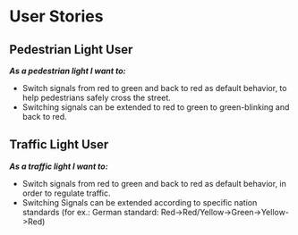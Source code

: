 <h1>User Stories</h1>

## Pedestrian Light User

<b><i>As a pedestrian light I want to:</i></b>

* Switch signals from red to green and back to red as default behavior, to help pedestrians safely cross the street.
* Switching signals can be extended to red to green to green-blinking and back to red.

## Traffic Light User

<b><i>As a traffic light I want to:</i></b>

* Switch signals from red to green and back to red as default behavior, in order to regulate traffic.
* Switching Signals can be extended according to specific nation standards (for ex.: German standard: Red->Red/Yellow->Green->Yellow->Red)
